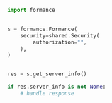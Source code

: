 <!-- Start SDK Example Usage -->
```python
import formance


s = formance.Formance(
    security=shared.Security(
        authorization="",
    ),
)


res = s.get_server_info()

if res.server_info is not None:
    # handle response
```
<!-- End SDK Example Usage -->